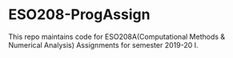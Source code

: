 # ESO208-ProgAssign
This repo maintains code for ESO208A(Computational Methods &amp; Numerical Analysis) Assignments for semester 2019-20 I.

